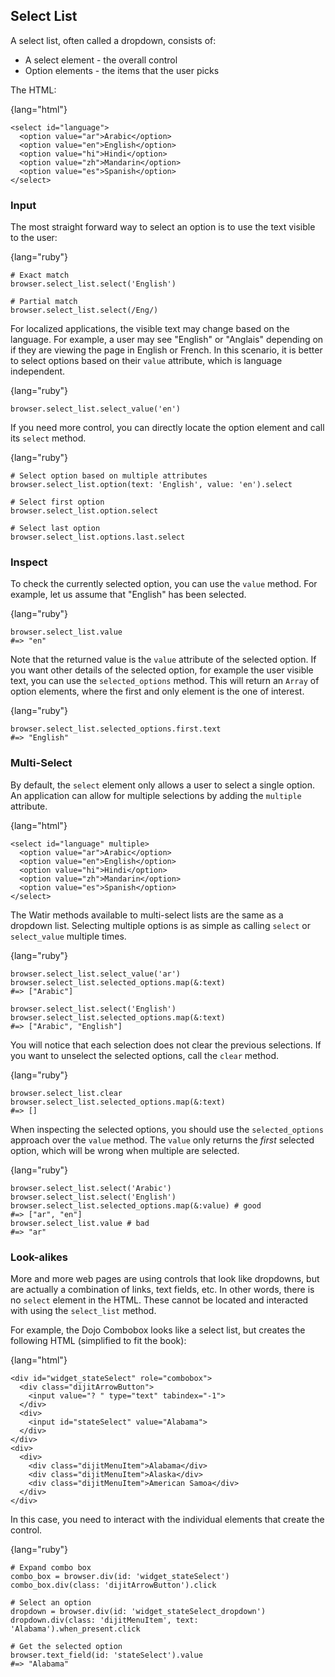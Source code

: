 ## Select List

A select list, often called a dropdown, consists of:

* A select element - the overall control
* Option elements - the items that the user picks

The HTML:

{lang="html"}
~~~~~~~~
<select id="language">
  <option value="ar">Arabic</option>
  <option value="en">English</option>
  <option value="hi">Hindi</option>
  <option value="zh">Mandarin</option>
  <option value="es">Spanish</option>
</select>
~~~~~~~~

### Input

The most straight forward way to select an option is to use the text visible to the user:

{lang="ruby"}
~~~~~~~~
# Exact match
browser.select_list.select('English')

# Partial match
browser.select_list.select(/Eng/)
~~~~~~~~

For localized applications, the visible text may change based on the language. For example, a user may see "English" or "Anglais" depending on if they are viewing the page in English or French. In this scenario, it is better to select options based on their `value` attribute, which is language independent.

{lang="ruby"}
~~~~~~~~
browser.select_list.select_value('en')
~~~~~~~~

If you need more control, you can directly locate the option element and call its `select` method.

{lang="ruby"}
~~~~~~~~
# Select option based on multiple attributes
browser.select_list.option(text: 'English', value: 'en').select

# Select first option
browser.select_list.option.select

# Select last option
browser.select_list.options.last.select
~~~~~~~~

### Inspect

To check the currently selected option, you can use the `value` method. For example, let us assume that "English" has been selected.

{lang="ruby"}
~~~~~~~~
browser.select_list.value
#=> "en"
~~~~~~~~

Note that the returned value is the `value` attribute of the selected option. If you want other details of the selected option, for example the user visible text, you can use the `selected_options` method. This will return an `Array` of option elements, where the first and only element is the one of interest. 

{lang="ruby"}
~~~~~~~~
browser.select_list.selected_options.first.text
#=> "English"
~~~~~~~~

### Multi-Select

By default, the `select` element only allows a user to select a single option. An application can allow for multiple selections by adding the `multiple` attribute.

{lang="html"}
~~~~~~~~
<select id="language" multiple>
  <option value="ar">Arabic</option>
  <option value="en">English</option>
  <option value="hi">Hindi</option>
  <option value="zh">Mandarin</option>
  <option value="es">Spanish</option>
</select>
~~~~~~~~

The Watir methods available to multi-select lists are the same as a dropdown list. Selecting multiple options is as simple as calling `select` or `select_value` multiple times.

{lang="ruby"}
~~~~~~~~
browser.select_list.select_value('ar')
browser.select_list.selected_options.map(&:text)
#=> ["Arabic"]

browser.select_list.select('English')
browser.select_list.selected_options.map(&:text)
#=> ["Arabic", "English"]
~~~~~~~~

You will notice that each selection does not clear the previous selections. If you want to unselect the selected options, call the `clear` method.

{lang="ruby"}
~~~~~~~~
browser.select_list.clear
browser.select_list.selected_options.map(&:text)
#=> []
~~~~~~~~

When inspecting the selected options, you should use the `selected_options` approach over the `value` method. The `value` only returns the _first_ selected option, which will be wrong when multiple are selected.

{lang="ruby"}
~~~~~~~~
browser.select_list.select('Arabic')
browser.select_list.select('English')
browser.select_list.selected_options.map(&:value) # good
#=> ["ar", "en"]
browser.select_list.value # bad
#=> "ar"
~~~~~~~~

### Look-alikes

More and more web pages are using controls that look like dropdowns, but are actually a combination of links, text fields, etc. In other words, there is no `select` element in the HTML. These cannot be located and interacted with using the `select_list` method. 

For example, the Dojo Combobox looks like a select list, but creates the following HTML (simplified to fit the book):

{lang="html"}
~~~~~~~~
<div id="widget_stateSelect" role="combobox">
  <div class="dijitArrowButton">
    <input value="? " type="text" tabindex="-1">
  </div>
  <div>
    <input id="stateSelect" value="Alabama">
  </div>
</div>
<div>
  <div>
    <div class="dijitMenuItem">Alabama</div>
    <div class="dijitMenuItem">Alaska</div>
    <div class="dijitMenuItem">American Samoa</div>
  </div>
</div>
~~~~~~~~

In this case, you need to interact with the individual elements that create the control.

{lang="ruby"}
~~~~~~~~
# Expand combo box
combo_box = browser.div(id: 'widget_stateSelect')
combo_box.div(class: 'dijitArrowButton').click
 
# Select an option
dropdown = browser.div(id: 'widget_stateSelect_dropdown')
dropdown.div(class: 'dijitMenuItem', text: 'Alabama').when_present.click
 
# Get the selected option
browser.text_field(id: 'stateSelect').value
#=> "Alabama"
~~~~~~~~
